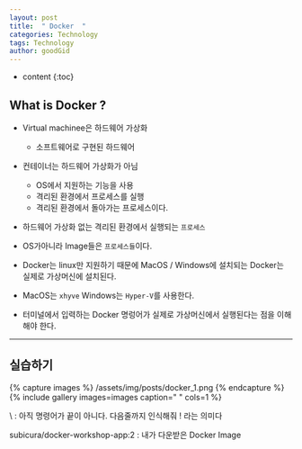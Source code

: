 ```yaml
---
layout: post
title:  " Docker  "
categories: Technology
tags: Technology
author: goodGid
---
```

* content
{:toc}


## What is Docker ? 

* Virtual machinee은 하드웨어 가상화
    * 소프트웨어로 구현된 하드웨어

* 컨테이너는 하드웨어 가상화가 아님
    * OS에서 지원하는 기능을 사용
    * 격리된 환경에서 프로세스를 실행
    * 격리된 환경에서 돌아가는 프로세스이다.

* 하드웨어 가상화 없는 격리된 환경에서 실행되는 `프로세스`

* OS가아니라 Image들은 `프로세스들`이다.


* Docker는 linux만 지원하기 때문에 MacOS / Windows에 설치되는 Docker는 실제로 가상머신에 설치된다.

* MacOS는 `xhyve` Windows는 `Hyper-V`를 사용한다.

* 터미널에서 입력하는 Docker 명렁어가 실제로 가상머신에서 실행된다는 점을 이해해야 한다. 


---

## 실습하기 


{% capture images %}
  /assets/img/posts/docker_1.png
{% endcapture %}
{% include gallery images=images caption=" " cols=1 %}



 \ : 아직 명령어가 끝이 아니다. 다음줄까지 인식해줘 ! 라는 의미다

 subicura/docker-workshop-app:2 : 내가 다운받은 Docker Image
